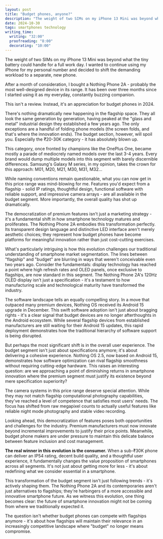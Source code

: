 ```yaml
---
layout: post
title: "Budget phones, anyone?"
description: "The weight of two SIMs on my iPhone 13 Mini was beyond what the tiny battery could handle for a full work day. I wanted to continue using my iPhone for my personal number and decided to shift the demanding workload to a separate, new phone."
date: 2024-10-30
tags: smartphones technology
writing_time:
  writing: "32:00"
  proofreading: "8:00"
  decorating: "10:00"
---
```


The weight of two SIMs on my iPhone 13 Mini was beyond what the tiny battery could handle for a full work day. I wanted to continue using my iPhone for my personal number and decided to shift the demanding workload to a separate, new phone.

After a month of consideration, I bought a Nothing Phone 2A - probably the most well-designed device in its range. It has been over three months since I started using it as my everyday, constantly buzzing companion.

This isn't a review. Instead, it's an appreciation for budget phones in 2024.

There's nothing dramatically new happening in the flagship space. They all look the same generation by generation, having peaked at the "glass and metal" industrial design they established a few years ago. The only exceptions are a handful of folding phone models (the screen folds, and that's where the innovation ends). The budget section, however, will spoil you. Especially the ₹20-30K category - it has absolutely blown up.

This category, once fronted by champions like the OnePlus One, became mostly a parade of mediocrely named models over the last 3-4 years. Every brand would dump multiple models into this segment with barely discernible differences. Samsung's Galaxy M series, in my opinion, takes the crown for this approach: M01, M20, M21, M30, M31, M32...

While naming conventions remain questionable, what you can now get in this price range was mind-blowing for me. Features you'd expect from a flagship - solid IP ratings, thoughtful design, functional software with reliable support, and impressive camera arrays - are all available in the budget segment. More importantly, the overall quality has shot up dramatically.

The democratization of premium features isn't just a marketing strategy - it's a fundamental shift in how smartphone technology matures and proliferates. The Nothing Phone 2A embodies this transformation perfectly. Its transparent design language and distinctive LED interface aren't merely aesthetic choices; they represent how budget phones have become platforms for meaningful innovation rather than just cost-cutting exercises.

What's particularly intriguing is how this evolution challenges our traditional understanding of smartphone market segmentation. The lines between "flagship" and "budget" are blurring in ways that weren't conceivable even two years ago. Consider the fundamentals: display technology has reached a point where high refresh rates and OLED panels, once exclusive to flagships, are now standard in this segment. The Nothing Phone 2A's 120Hz OLED display isn't just a specification - it's a testament to how manufacturing scale and technological maturity have transformed the industry.

The software landscape tells an equally compelling story. In a move that outpaced many premium devices, Nothing OS received its Android 15 upgrade in December. This swift software adoption isn't just about bragging rights - it's a clear signal that budget devices are no longer afterthoughts in the Android ecosystem. While several flagship devices from established manufacturers are still waiting for their Android 15 updates, this rapid deployment demonstrates how the traditional hierarchy of software support is being disrupted.

But perhaps the most significant shift is in the overall user experience. The budget segment isn't just about specifications anymore; it's about delivering a cohesive experience. Nothing OS 2.5, now based on Android 15, demonstrates how software optimization can rival flagship smoothness without requiring cutting-edge hardware. This raises an interesting question: are we approaching a point of diminishing returns in smartphone innovation where the premium segment must justify its existence beyond mere specification superiority?

The camera systems in this price range deserve special attention. While they may not match flagship computational photography capabilities, they've reached a level of competence that satisfies most users' needs. The focus has shifted from raw megapixel counts to actually useful features like reliable night mode photography and stable video recording.

Looking ahead, this democratization of features poses both opportunities and challenges for the industry. Premium manufacturers must now innovate beyond incremental improvements to justify their price points. Meanwhile, budget phone makers are under pressure to maintain this delicate balance between feature inclusion and cost management.

**The real winner in this evolution is the consumer.** When a sub-₹30K phone can deliver an IP54 rating, decent build quality, and a thoughtful user experience, it fundamentally changes the value proposition of smartphones across all segments. It's not just about getting more for less - it's about redefining what we consider essential in a smartphone.

This transformation of the budget segment isn't just following trends - it's actively shaping them. The Nothing Phone 2A and its contemporaries aren't just alternatives to flagships; they're harbingers of a more accessible and innovative smartphone future. As we witness this evolution, one thing becomes clear: the future of smartphone innovation might not be coming from where we traditionally expected it.

The question isn't whether budget phones can compete with flagships anymore - it's about how flagships will maintain their relevance in an increasingly competitive landscape where "budget" no longer means compromise.
